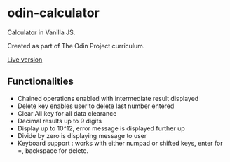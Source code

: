 # odin-calculator

Calculator in Vanilla JS.

Created as part of The Odin Project curriculum.

[Live version](https://melladoma.github.io/odin-calculator/)

## Functionalities

- Chained operations enabled with intermediate result displayed
- Delete key enables user to delete last number entered
- Clear All key for all data clearance
- Decimal results up to 9 digits
- Display up to 10^12, error message is displayed further up
- Divide by zero is displaying message to user
- Keyboard support : works with either numpad or shifted keys, enter for =, backspace for delete.
